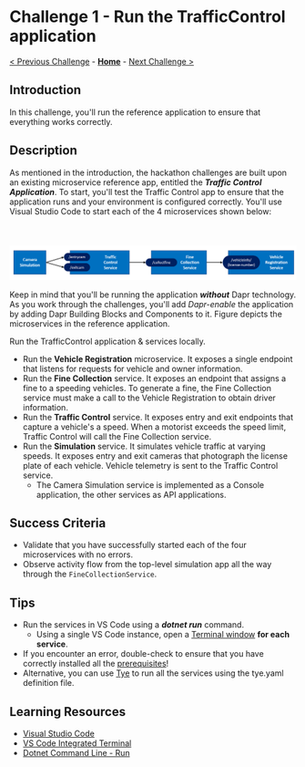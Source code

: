 # Challenge 1 - Run the TrafficControl application

[< Previous Challenge](./Challenge-00.md) - **[Home](../README.md)** - [Next Challenge >](./Challenge-02.md)

## Introduction

In this challenge, you'll run the reference application to ensure that everything works correctly.

## Description

As mentioned in the introduction, the hackathon challenges are built upon an existing microservice reference app, entitled the ***Traffic Control Application***. To start, you'll test the Traffic Control app to ensure that the application runs and your environment is configured correctly. You'll use Visual Studio Code to start each of the 4 microservices shown below:

<img src="../images/Challenge-01/services.png" style="zoom: 75%;padding-top: 50px;" />

Keep in mind that you'll be running the application ***without*** Dapr technology. As you work through the challenges, you'll add *Dapr-enable* the application by adding Dapr  Building Blocks and Components to it. Figure depicts the microservices in the reference application.

Run the TrafficControl application & services locally.

- Run the **Vehicle Registration** microservice. It exposes a single endpoint that listens for requests for vehicle and owner information.
- Run the **Fine Collection** service. It exposes an endpoint that assigns a fine to a speeding vehicles. To generate a fine, the Fine Collection service must make a call to the Vehicle Registration to obtain driver information.
- Run the **Traffic Control** service. It exposes entry and exit endpoints that capture a vehicle's a speed. When a motorist exceeds the speed limit, Traffic Control will call the Fine Collection service.
- Run the **Simulation** service. It simulates vehicle traffic at varying speeds. It exposes entry and exit cameras that photograph the license plate of each vehicle. Vehicle telemetry is sent to the Traffic Control service.
  - The Camera Simulation service is implemented as a Console application, the other services as API applications.

## Success Criteria

- Validate that you have successfully started each of the four microservices with no errors.
- Observe activity flow from the top-level simulation app all the way through the `FineCollectionService`.

## Tips

- Run the services in VS Code using a ***dotnet run*** command.
  - Using a single VS Code instance, open a [Terminal window](https://code.visualstudio.com/docs/editor/integrated-terminal) **for each service**.
- If you encounter an error, double-check to ensure that you have correctly installed all the [prerequisites](../README.md#Prerequisites)!
- Alternative, you can use [Tye](https://github.com/dotnet/tye) to run all the services using the tye.yaml definition file. 

## Learning Resources

- [Visual Studio Code](https://code.visualstudio.com/)
- [VS Code Integrated Terminal](https://code.visualstudio.com/docs/editor/integrated-terminal)
- [Dotnet Command Line - Run](https://docs.microsoft.com/dotnet/core/tools/dotnet-run)
